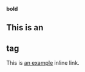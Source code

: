 **bold**
## This is an <h2> tag
This is [an example](https://github.com/TKUIITFCChang/POSS107G07/blob/master/GroupIntroduction.txt) inline link.
